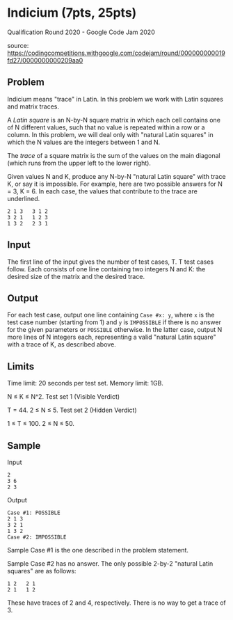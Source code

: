 Indicium (7pts, 25pts)
======================

Qualification Round 2020 - Google Code Jam 2020

source: <https://codingcompetitions.withgoogle.com/codejam/round/000000000019fd27/0000000000209aa0>

Problem
-------

Indicium means "trace" in Latin. In this problem we work with Latin squares and matrix traces.

A _Latin square_ is an N-by-N square matrix in which each cell contains one of N different values, such that no value is repeated within a row or a column. In this problem, we will deal only with "natural Latin squares" in which the N values are the integers between 1 and N.

The _trace_ of a square matrix is the sum of the values on the main diagonal (which runs from the upper left to the lower right).

Given values N and K, produce any N-by-N "natural Latin square" with trace K, or say it is impossible. For example, here are two possible answers for N = 3, K = 6. In each case, the values that contribute to the trace are underlined.

```
2 1 3   3 1 2
3 2 1   1 2 3
1 3 2   2 3 1
```

Input
-----

The first line of the input gives the number of test cases, T. T test cases follow. Each consists of one line containing two integers N and K: the desired size of the matrix and the desired trace.

Output
------

For each test case, output one line containing `Case #x: y`, where `x` is the test case number (starting from 1) and `y` is `IMPOSSIBLE` if there is no answer for the given parameters or `POSSIBLE` otherwise. In the latter case, output N more lines of N integers each, representing a valid "natural Latin square" with a trace of K, as described above.

Limits
------

Time limit: 20 seconds per test set.
Memory limit: 1GB.

N ≤ K ≤ N^2.
Test set 1 (Visible Verdict)

T = 44.
2 ≤ N ≤ 5.
Test set 2 (Hidden Verdict)

1 ≤ T ≤ 100.
2 ≤ N ≤ 50.

Sample
------

Input

```
2
3 6
2 3
```

Output

```
Case #1: POSSIBLE
2 1 3
3 2 1
1 3 2
Case #2: IMPOSSIBLE
```

Sample Case #1 is the one described in the problem statement.

Sample Case #2 has no answer. The only possible 2-by-2 "natural Latin squares" are as follows:

```
1 2   2 1
2 1   1 2
```

These have traces of 2 and 4, respectively. There is no way to get a trace of 3.
